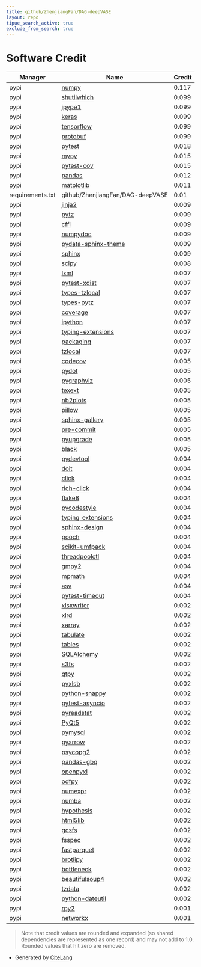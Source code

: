 ```yaml
---
title: github/ZhenjiangFan/DAG-deepVASE
layout: repo
tipue_search_active: true
exclude_from_search: true
---
```

# Software Credit

|Manager|Name|Credit|
|-------|----|------|
|pypi|[numpy](https://www.numpy.org)|0.117|
|pypi|[shutilwhich](http://github.com/mbr/shutilwhich)|0.099|
|pypi|[jpype1](https://github.com/jpype-project/jpype)|0.099|
|pypi|[keras](https://keras.io/)|0.099|
|pypi|[tensorflow](https://www.tensorflow.org/)|0.099|
|pypi|[protobuf](https://developers.google.com/protocol-buffers/)|0.099|
|pypi|[pytest](https://pypi.org/project/pytest)|0.018|
|pypi|[mypy](https://pypi.org/project/mypy)|0.015|
|pypi|[pytest-cov](https://pypi.org/project/pytest-cov)|0.015|
|pypi|[pandas](https://pandas.pydata.org)|0.012|
|pypi|[matplotlib](https://pypi.org/project/matplotlib)|0.011|
|requirements.txt|github/ZhenjiangFan/DAG-deepVASE|0.01|
|pypi|[jinja2](https://pypi.org/project/jinja2)|0.009|
|pypi|[pytz](https://pypi.org/project/pytz)|0.009|
|pypi|[cffi](https://pypi.org/project/cffi)|0.009|
|pypi|[numpydoc](https://pypi.org/project/numpydoc)|0.009|
|pypi|[pydata-sphinx-theme](https://pypi.org/project/pydata-sphinx-theme)|0.009|
|pypi|[sphinx](https://pypi.org/project/sphinx)|0.009|
|pypi|[scipy](https://scipy.org/)|0.008|
|pypi|[lxml](https://pypi.org/project/lxml)|0.007|
|pypi|[pytest-xdist](https://pypi.org/project/pytest-xdist)|0.007|
|pypi|[types-tzlocal](https://pypi.org/project/types-tzlocal)|0.007|
|pypi|[types-pytz](https://pypi.org/project/types-pytz)|0.007|
|pypi|[coverage](https://pypi.org/project/coverage)|0.007|
|pypi|[ipython](https://pypi.org/project/ipython)|0.007|
|pypi|[typing-extensions](https://pypi.org/project/typing-extensions)|0.007|
|pypi|[packaging](https://pypi.org/project/packaging)|0.007|
|pypi|[tzlocal](https://pypi.org/project/tzlocal)|0.007|
|pypi|[codecov](https://pypi.org/project/codecov)|0.005|
|pypi|[pydot](https://pypi.org/project/pydot)|0.005|
|pypi|[pygraphviz](https://pypi.org/project/pygraphviz)|0.005|
|pypi|[texext](https://pypi.org/project/texext)|0.005|
|pypi|[nb2plots](https://pypi.org/project/nb2plots)|0.005|
|pypi|[pillow](https://pypi.org/project/pillow)|0.005|
|pypi|[sphinx-gallery](https://pypi.org/project/sphinx-gallery)|0.005|
|pypi|[pre-commit](https://pypi.org/project/pre-commit)|0.005|
|pypi|[pyupgrade](https://pypi.org/project/pyupgrade)|0.005|
|pypi|[black](https://pypi.org/project/black)|0.005|
|pypi|[pydevtool](https://pypi.org/project/pydevtool)|0.004|
|pypi|[doit](https://pypi.org/project/doit)|0.004|
|pypi|[click](https://pypi.org/project/click)|0.004|
|pypi|[rich-click](https://pypi.org/project/rich-click)|0.004|
|pypi|[flake8](https://pypi.org/project/flake8)|0.004|
|pypi|[pycodestyle](https://pypi.org/project/pycodestyle)|0.004|
|pypi|[typing_extensions](https://pypi.org/project/typing_extensions)|0.004|
|pypi|[sphinx-design](https://pypi.org/project/sphinx-design)|0.004|
|pypi|[pooch](https://pypi.org/project/pooch)|0.004|
|pypi|[scikit-umfpack](https://pypi.org/project/scikit-umfpack)|0.004|
|pypi|[threadpoolctl](https://pypi.org/project/threadpoolctl)|0.004|
|pypi|[gmpy2](https://pypi.org/project/gmpy2)|0.004|
|pypi|[mpmath](https://pypi.org/project/mpmath)|0.004|
|pypi|[asv](https://pypi.org/project/asv)|0.004|
|pypi|[pytest-timeout](https://pypi.org/project/pytest-timeout)|0.004|
|pypi|[xlsxwriter](https://github.com/jmcnamara/XlsxWriter)|0.002|
|pypi|[xlrd](http://www.python-excel.org/)|0.002|
|pypi|[xarray](https://pypi.org/project/xarray)|0.002|
|pypi|[tabulate](https://pypi.org/project/tabulate)|0.002|
|pypi|[tables](https://pypi.org/project/tables)|0.002|
|pypi|[SQLAlchemy](https://pypi.org/project/SQLAlchemy)|0.002|
|pypi|[s3fs](https://pypi.org/project/s3fs)|0.002|
|pypi|[qtpy](https://pypi.org/project/qtpy)|0.002|
|pypi|[pyxlsb](https://pypi.org/project/pyxlsb)|0.002|
|pypi|[python-snappy](https://pypi.org/project/python-snappy)|0.002|
|pypi|[pytest-asyncio](https://pypi.org/project/pytest-asyncio)|0.002|
|pypi|[pyreadstat](https://pypi.org/project/pyreadstat)|0.002|
|pypi|[PyQt5](https://pypi.org/project/PyQt5)|0.002|
|pypi|[pymysql](https://pypi.org/project/pymysql)|0.002|
|pypi|[pyarrow](https://pypi.org/project/pyarrow)|0.002|
|pypi|[psycopg2](https://pypi.org/project/psycopg2)|0.002|
|pypi|[pandas-gbq](https://pypi.org/project/pandas-gbq)|0.002|
|pypi|[openpyxl](https://pypi.org/project/openpyxl)|0.002|
|pypi|[odfpy](https://pypi.org/project/odfpy)|0.002|
|pypi|[numexpr](https://pypi.org/project/numexpr)|0.002|
|pypi|[numba](https://pypi.org/project/numba)|0.002|
|pypi|[hypothesis](https://pypi.org/project/hypothesis)|0.002|
|pypi|[html5lib](https://pypi.org/project/html5lib)|0.002|
|pypi|[gcsfs](https://pypi.org/project/gcsfs)|0.002|
|pypi|[fsspec](https://pypi.org/project/fsspec)|0.002|
|pypi|[fastparquet](https://pypi.org/project/fastparquet)|0.002|
|pypi|[brotlipy](https://pypi.org/project/brotlipy)|0.002|
|pypi|[bottleneck](https://pypi.org/project/bottleneck)|0.002|
|pypi|[beautifulsoup4](https://pypi.org/project/beautifulsoup4)|0.002|
|pypi|[tzdata](https://pypi.org/project/tzdata)|0.002|
|pypi|[python-dateutil](https://pypi.org/project/python-dateutil)|0.002|
|pypi|[rpy2](https://rpy2.github.io)|0.001|
|pypi|[networkx](https://networkx.org/)|0.001|


> Note that credit values are rounded and expanded (so shared dependencies are represented as one record) and may not add to 1.0. Rounded values that hit zero are removed.


- Generated by [CiteLang](https://github.com/vsoch/citelang)
